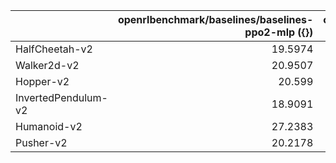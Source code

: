 |                     |   openrlbenchmark/baselines/baselines-ppo2-mlp ({}) |   openrlbenchmark/cleanrl/ppo_continuous_action ({'tag': ['v1.0.0-27-gde3f410']}) |   openrlbenchmark/jaxrl/sac ({}) |
|:--------------------|----------------------------------------------------:|----------------------------------------------------------------------------------:|---------------------------------:|
| HalfCheetah-v2      |                                             19.5974 |                                                                           18.7989 |                          28.6907 |
| Walker2d-v2         |                                             20.9507 |                                                                           17.3092 |                          27.8941 |
| Hopper-v2           |                                             20.599  |                                                                           17.4606 |                          26.9558 |
| InvertedPendulum-v2 |                                             18.9091 |                                                                           15.3411 |                          23.9859 |
| Humanoid-v2         |                                             27.2383 |                                                                           25.1072 |                          42.6918 |
| Pusher-v2           |                                             20.2178 |                                                                           16.9112 |                          20.0826 |